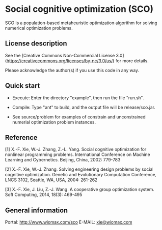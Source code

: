 Social cognitive optimization (SCO)
===================================

SCO is a population-based metaheuristic optimization algorithm for solving numerical optimization problems.

License description
-------------------

See the [Creative Commons Non-Commercial License 3.0] (https://creativecommons.org/licenses/by-nc/3.0/us/) for more details.

Please acknowledge the author(s) if you use this code in any way.

Quick start
-----------

- Execute: Enter the directory "example", then run the file "run.sh".

- Compile: Type "ant" to build, and the output file will be release/sco.jar. 

- See source/problem for examples of constrain and unconstrained numerial optimization problem instances.

Reference
---------

[1] X.-F. Xie, W.-J. Zhang, Z.-L. Yang. Social cognitive optimization for nonlinear programming problems. International Conference on Machine Learning and Cybernetics. Beijing, China, 2002: 779-783

[2] X.-F. Xie, W.-J. Zhang. Solving engineering design problems by social cognitive optimization. Genetic and Evolutionary Computation Conference, LNCS 3102, Seattle, WA, USA, 2004: 261-262

[3] X.-F. Xie, J. Liu, Z.-J. Wang. A cooperative group optimization system. Soft Computing, 2014, 18(3): 469-495

General information
-------------------

Portal: http://www.wiomax.com/sco
E-MAIL: xie@wiomax.com
